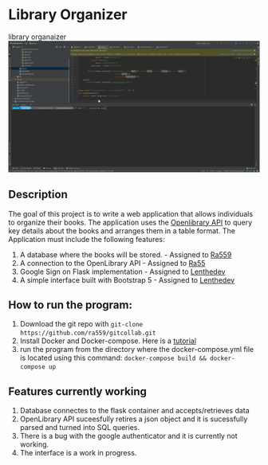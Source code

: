 # Library Organizer
library organaizer
![Program running](programrunning.gif)

## Description
The goal of this project is to write a web application that allows individuals to organize their books. The application uses the [Openlibrary API](https://openlibrary.org/dev/docs/api/books) to query key details about the books and arranges them in a table format.
The Application must include the following features:
1. A database where the books will be stored. - Assigned to [Ra559](https://github.com/ra559)
2. A connection to the OpenLibrary API - Assigned to [Ra55](https://github.com/ra559)
3. Google Sign on Flask implementation - Assigned to  [Lenthedev](https://github.com/LenTheDev)
4. A simple interface built with Bootstrap 5 - Assigned to [Lenthedev](https://github.com/LenTheDev)

## How to run the program:
1. Download the git repo with `git-clone https://github.com/ra559/gitcollab.git`
2. Install Docker and Docker-compose. Here is a [tutorial](https://docs.docker.com/compose/install/)
3. run the program from the directory where the docker-compose.yml file is located using this command: `docker-compose build && docker-compose up`

## Features currently working
1. Database connectes to the flask container and accepts/retrieves data
2. OpenLibrary API suceesfully retires a json object and it is sucessfully parsed and turned into SQL queries.
3. There is a bug with the google authenticator and it is currently not working.
4. The interface is a work in progress.
